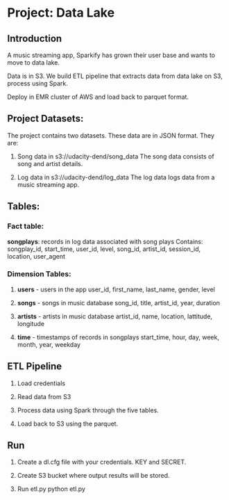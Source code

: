 # Project: Data Lake

## Introduction
A music streaming app, Sparkify has grown their user base and wants to move to data lake.

Data is in S3. We build ETL pipeline that extracts data from data lake on S3, process using Spark.

Deploy in EMR cluster of AWS and load back to parquet format.

## Project Datasets:
The project contains two datasets. These data are in JSON format. They are:

1. Song data in s3://udacity-dend/song_data
The song data consists of song and artist details.

2. Log data in s3://udacity-dend/log_data
The log data logs data from a music streaming app.

## Tables:
### Fact table:

**songplays**:  records in log data associated with song plays
    Contains: songplay_id, start_time, user_id, level, song_id, artist_id, session_id, location, user_agent

### Dimension Tables:

1. **users** - users in the app
    user_id, first_name, last_name, gender, level

2. **songs** - songs in music database
    song_id, title, artist_id, year, duration

3. **artists** - artists in music database
    artist_id, name, location, lattitude, longitude

4. **time** - timestamps of records in songplays
    start_time, hour, day, week, month, year, weekday

## ETL Pipeline

1. Load credentials

2. Read data from S3

3. Process data using Spark through the five tables.

4. Load back to S3 using the parquet.

## Run

1. Create a dl.cfg file with your credentials.
    KEY and SECRET.

2. Create S3 bucket where output results will be stored.

3. Run etl.py
    python etl.py

